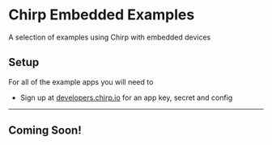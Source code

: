 # Chirp Embedded Examples

A selection of examples using Chirp with embedded devices

## Setup

For all of the example apps you will need to

- Sign up at [developers.chirp.io](https://developers.chirp.io) for an app key, secret and config

----

## Coming Soon!
